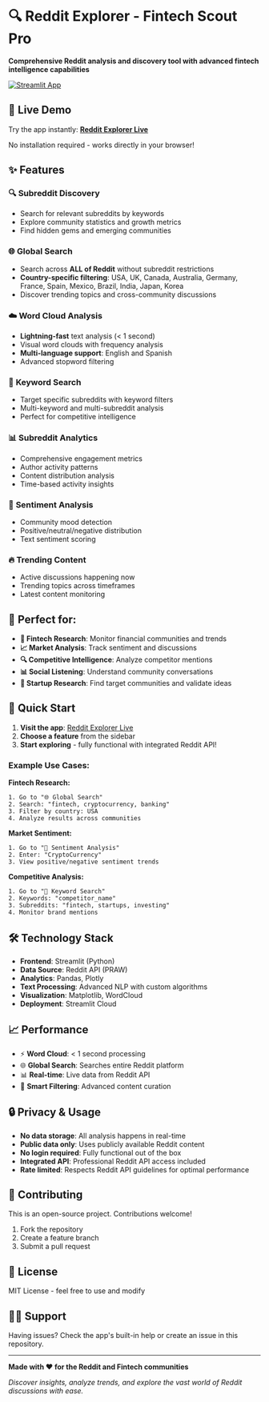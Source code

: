 # 🔍 Reddit Explorer - Fintech Scout Pro

**Comprehensive Reddit analysis and discovery tool with advanced fintech intelligence capabilities**

[![Streamlit App](https://static.streamlit.io/badges/streamlit_badge_black_white.svg)](https://your-app-url.streamlit.app)

## 🌟 Live Demo

Try the app instantly: **[Reddit Explorer Live](https://your-app-url.streamlit.app)**

No installation required - works directly in your browser!

## ✨ Features

### 🔍 **Subreddit Discovery**
- Search for relevant subreddits by keywords
- Explore community statistics and growth metrics
- Find hidden gems and emerging communities

### 🌐 **Global Search** 
- Search across **ALL of Reddit** without subreddit restrictions
- **Country-specific filtering**: USA, UK, Canada, Australia, Germany, France, Spain, Mexico, Brazil, India, Japan, Korea
- Discover trending topics and cross-community discussions

### ☁️ **Word Cloud Analysis**
- **Lightning-fast** text analysis (< 1 second)
- Visual word clouds with frequency analysis
- **Multi-language support**: English and Spanish
- Advanced stopword filtering

### 🔎 **Keyword Search**
- Target specific subreddits with keyword filters
- Multi-keyword and multi-subreddit analysis
- Perfect for competitive intelligence

### 📊 **Subreddit Analytics**
- Comprehensive engagement metrics
- Author activity patterns
- Content distribution analysis
- Time-based activity insights

### 💭 **Sentiment Analysis**
- Community mood detection
- Positive/neutral/negative distribution
- Text sentiment scoring

### 🔥 **Trending Content**
- Active discussions happening now
- Trending topics across timeframes
- Latest content monitoring

## 🎯 Perfect for:

- **🏦 Fintech Research**: Monitor financial communities and trends
- **📈 Market Analysis**: Track sentiment and discussions
- **🔍 Competitive Intelligence**: Analyze competitor mentions
- **📊 Social Listening**: Understand community conversations
- **🚀 Startup Research**: Find target communities and validate ideas

## 🚀 Quick Start

1. **Visit the app**: [Reddit Explorer Live](https://your-app-url.streamlit.app)
2. **Choose a feature** from the sidebar  
3. **Start exploring** - fully functional with integrated Reddit API!

### Example Use Cases:

**Fintech Research:**
```
1. Go to "🌐 Global Search"
2. Search: "fintech, cryptocurrency, banking"
3. Filter by country: USA
4. Analyze results across communities
```

**Market Sentiment:**
```
1. Go to "💭 Sentiment Analysis" 
2. Enter: "CryptoCurrency"
3. View positive/negative sentiment trends
```

**Competitive Analysis:**
```
1. Go to "🔎 Keyword Search"
2. Keywords: "competitor_name"
3. Subreddits: "fintech, startups, investing"
4. Monitor brand mentions
```

## 🛠 Technology Stack

- **Frontend**: Streamlit (Python)
- **Data Source**: Reddit API (PRAW)
- **Analytics**: Pandas, Plotly
- **Text Processing**: Advanced NLP with custom algorithms
- **Visualization**: Matplotlib, WordCloud
- **Deployment**: Streamlit Cloud

## 📈 Performance

- ⚡ **Word Cloud**: < 1 second processing
- 🌐 **Global Search**: Searches entire Reddit platform
- 📊 **Real-time**: Live data from Reddit API
- 🎯 **Smart Filtering**: Advanced content curation

## 🔒 Privacy & Usage

- **No data storage**: All analysis happens in real-time
- **Public data only**: Uses publicly available Reddit content
- **No login required**: Fully functional out of the box
- **Integrated API**: Professional Reddit API access included
- **Rate limited**: Respects Reddit API guidelines for optimal performance

## 🤝 Contributing

This is an open-source project. Contributions welcome!

1. Fork the repository
2. Create a feature branch
3. Submit a pull request

## 📄 License

MIT License - feel free to use and modify

## 🙋‍♂️ Support

Having issues? Check the app's built-in help or create an issue in this repository.

---

**Made with ❤️ for the Reddit and Fintech communities**

*Discover insights, analyze trends, and explore the vast world of Reddit discussions with ease.*